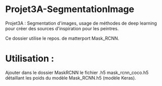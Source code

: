 # Projet3A-SegmentationImage
Projet3A : Segmentation d'images, usage de méthodes de deep learning pour créer des sources d'inspiration pour les peintres.

Ce dossier utilise le repos. de matterport Mask_RCNN.

# Utilisation :

Ajouter dans le dossier MaskRCNN le fichier .h5 mask_rcnn_coco.h5 détaillant les poids du modèle Mask_RCNN.h5 (modèle Keras).


